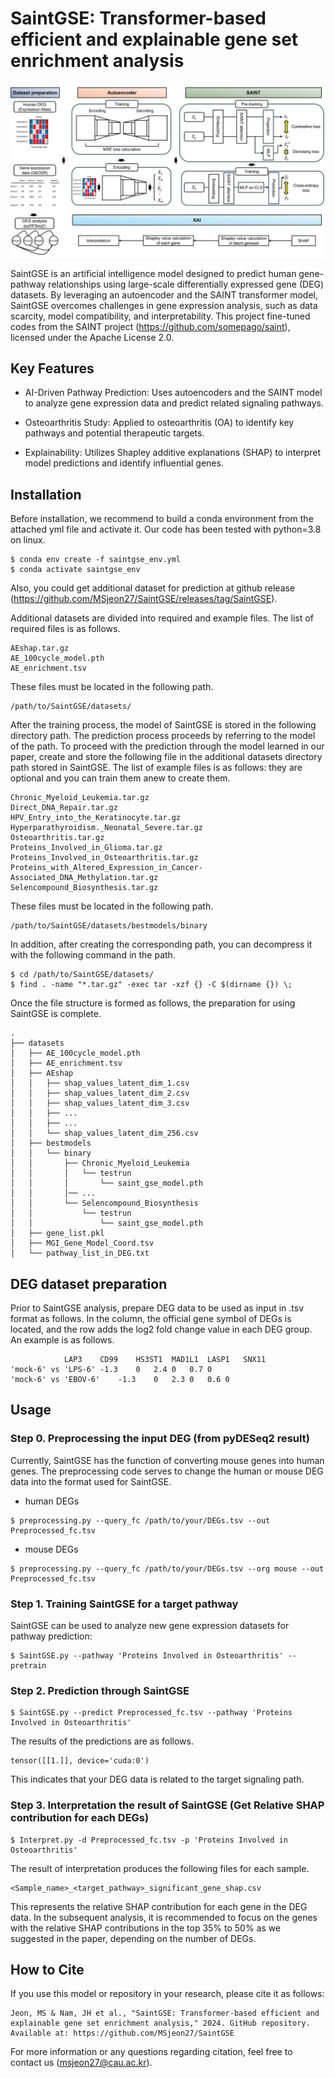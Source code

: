 # SaintGSE: Transformer-based efficient and explainable gene set enrichment analysis

![Overview](pipeline.png)

SaintGSE is an artificial intelligence model designed to predict human gene-pathway relationships using large-scale differentially expressed gene (DEG) datasets. By leveraging an autoencoder and the SAINT transformer model, SaintGSE overcomes challenges in gene expression analysis, such as data scarcity, model compatibility, and interpretability. This project fine-tuned codes from the SAINT project (https://github.com/somepago/saint), licensed under the Apache License 2.0. 


## Key Features

  * AI-Driven Pathway Prediction: Uses autoencoders and the SAINT model to analyze gene expression data and predict related signaling pathways.

  * Osteoarthritis Study: Applied to osteoarthritis (OA) to identify key pathways and potential therapeutic targets.

  * Explainability: Utilizes Shapley additive explanations (SHAP) to interpret model predictions and identify influential genes.


## Installation

Before installation, we recommend to build a conda environment from the attached yml file and activate it.
Our code has been tested with python=3.8 on linux.

```
$ conda env create -f saintgse_env.yml
$ conda activate saintgse_env
```

Also, you could get additional dataset for prediction at github release (https://github.com/MSjeon27/SaintGSE/releases/tag/SaintGSE).

Additional datasets are divided into required and example files.
The list of required files is as follows.

```
AEshap.tar.gz
AE_100cycle_model.pth
AE_enrichment.tsv
```

These files must be located in the following path.

```
/path/to/SaintGSE/datasets/
```

After the training process, the model of SaintGSE is stored in the following directory path. The prediction process proceeds by referring to the model of the path. To proceed with the prediction through the model learned in our paper, create and store the following file in the additional datasets directory path stored in SaintGSE. The list of example files is as follows: they are optional and you can train them anew to create them.

```
Chronic_Myeloid_Leukemia.tar.gz
Direct_DNA_Repair.tar.gz
HPV_Entry_into_the_Keratinocyte.tar.gz
Hyperparathyroidism._Neonatal_Severe.tar.gz
Osteoarthritis.tar.gz
Proteins_Involved_in_Glioma.tar.gz
Proteins_Involved_in_Osteoarthritis.tar.gz
Proteins_with_Altered_Expression_in_Cancer-Associated_DNA_Methylation.tar.gz
Selencompound_Biosynthesis.tar.gz
```

These files must be located in the following path.

```
/path/to/SaintGSE/datasets/bestmodels/binary
```

In addition, after creating the corresponding path, you can decompress it with the following command in the path.

```
$ cd /path/to/SaintGSE/datasets/
$ find . -name "*.tar.gz" -exec tar -xzf {} -C $(dirname {}) \;
```

Once the file structure is formed as follows, the preparation for using SaintGSE is complete.

```
.
├── datasets
│   ├── AE_100cycle_model.pth
│   ├── AE_enrichment.tsv
│   ├── AEshap
│   │   ├── shap_values_latent_dim_1.csv
│   │   ├── shap_values_latent_dim_2.csv
│   │   ├── shap_values_latent_dim_3.csv
│   │   ├── ...
│   │   ├── ...
│   │   └── shap_values_latent_dim_256.csv
│   ├── bestmodels
│   │   └── binary
│   │       ├── Chronic_Myeloid_Leukemia
│   │       │   └── testrun
│   │       │       └── saint_gse_model.pth
│   │       │── ...
│   │       └── Selencompound_Biosynthesis
│   │           └── testrun
│   │               └── saint_gse_model.pth
│   ├── gene_list.pkl
│   ├── MGI_Gene_Model_Coord.tsv
│   └── pathway_list_in_DEG.txt
```

## DEG dataset preparation
Prior to SaintGSE analysis, prepare DEG data to be used as input in .tsv format as follows. In the column, the official gene symbol of DEGs is located, and the row adds the log2 fold change value in each DEG group. An example is as follows.

```
			LAP3	CD99	HS3ST1	MAD1L1	LASP1	SNX11
'mock-6' vs 'LPS-6'	-1.3	0	2.4	0	0.7	0
'mock-6' vs 'EBOV-6'	-1.3	0	2.3	0	0.6	0
```

## Usage

### Step 0. Preprocessing the input DEG (from pyDESeq2 result)

Currently, SaintGSE has the function of converting mouse genes into human genes. The preprocessing code serves to change the human or mouse DEG data into the format used for SaintGSE.

* human DEGs
```
$ preprocessing.py --query_fc /path/to/your/DEGs.tsv --out Preprocessed_fc.tsv
```

* mouse DEGs
```
$ preprocessing.py --query_fc /path/to/your/DEGs.tsv --org mouse --out Preprocessed_fc.tsv
```


### Step 1. Training SaintGSE for a target pathway

SaintGSE can be used to analyze new gene expression datasets for pathway prediction:

```
$ SaintGSE.py --pathway 'Proteins Involved in Osteoarthritis' --pretrain
```


### Step 2. Prediction through SaintGSE

```
$ SaintGSE.py --predict Preprocessed_fc.tsv --pathway 'Proteins Involved in Osteoarthritis'
```

The results of the predictions are as follows.

```
tensor([[1.]], device='cuda:0')
```

This indicates that your DEG data is related to the target signaling path.



### Step 3. Interpretation the result of SaintGSE (Get Relative SHAP contribution for each DEGs)
```
$ Interpret.py -d Preprocessed_fc.tsv -p 'Proteins Involved in Osteoarthritis'
```

The result of interpretation produces the following files for each sample.

```
<Sample_name>_<target_pathway>_significant_gene_shap.csv
```

This represents the relative SHAP contribution for each gene in the DEG data. In the subsequent analysis, it is recommended to focus on the genes with the relative SHAP contributions in the top 35% to 50% as we suggested in the paper, depending on the number of DEGs.


## How to Cite

If you use this model or repository in your research, please cite it as follows:

```
Jeon, MS & Nam, JH et al., "SaintGSE: Transformer-based efficient and explainable gene set enrichment analysis," 2024. GitHub repository. Available at: https://github.com/MSjeon27/SaintGSE
```

For more information or any questions regarding citation, feel free to contact us (msjeon27@cau.ac.kr).
